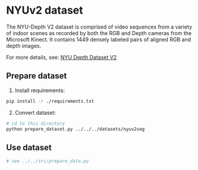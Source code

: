 # NYUv2 dataset

The NYU-Depth V2 dataset is comprised of video sequences from a variety of indoor scenes as recorded by both the RGB and Depth cameras from the Microsoft Kinect.
It contains 1449 densely labeled pairs of aligned RGB and depth images.

For more details, see: [NYU Depth Dataset V2](https://cs.nyu.edu/~silberman/datasets/nyu_depth_v2.html)

## Prepare dataset

1. Install requirements:
```bash
pip install -r ./requirements.txt
```

2. Convert dataset:
```bash
# cd to this directory
python prepare_dataset.py ../../../datasets/nyuv2seg
```

## Use dataset
```python
# see ../../src/prepare_data.py
```